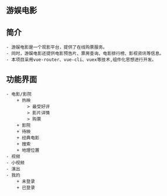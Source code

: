 ## 游娱电影
## 简介
    - 游娱电影是一个观影平台，提供了在线购票服务。
    - 同时，游娱电影还提供电影预告片、票房查询、电影排行榜、影视资讯等信息。
    - 本项目采用vue-router、vue-cli、vuex等技术,组件化思想进行开发。
## 功能界面
    - 电影/影院
        + 热映
            > 最受好评
            > 影片详情
            > 购票
        + 影院
        + 待映
        + 经典电影
        + 搜索
        + 地理位置
    - 视频
    - 小视频
    - 演出
    - 我的
        + 未登录
        + 已登录

